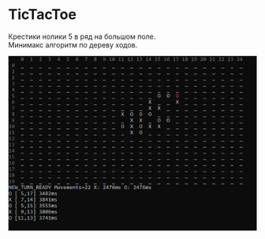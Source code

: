 # TicTacToe
Крестики нолики 5 в ряд на большом поле.<br>
Минимакс алгоритм по дереву ходов.

![Image alt](https://github.com/aquaforge/TicTacToe/blob/master/TicTacToe.png)
